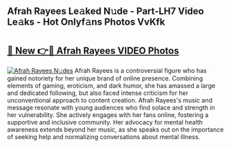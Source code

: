 ## Afrah Rayees Le𝚊ked N𝚞de - Part-LH7 Video Le𝚊ks - Hot Onlyf𝚊ns Photos VvKfk

# <h2><a href="http://ab85670.deff.icu/?id=Afrah+Rayees">🔗 New 👉🔴 Afrah Rayees VIDEO Photos</a></h2>

[![Afrah Rayees N𝚞des](https://i.imgur.com/rIISA9y.gif)](http://ab85670.deff.icu/?id=Afrah+Rayees)
Afrah Rayees is a controversial figure who has gained notoriety for her unique brand of online presence. Combining elements of gaming, eroticism, and dark humor, she has amassed a large and dedicated following, but also faced intense criticism for her unconventional approach to content creation. Afrah Rayees's music and message resonate with young audiences who find solace and strength in her vulnerability. She actively engages with her fans online, fostering a supportive and inclusive community. Her advocacy for mental health awareness extends beyond her music, as she speaks out on the importance of seeking help and normalizing conversations about mental illness.
